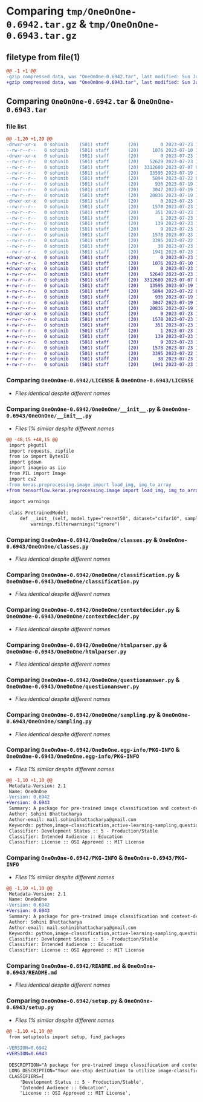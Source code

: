 # Comparing `tmp/OneOnOne-0.6942.tar.gz` & `tmp/OneOnOne-0.6943.tar.gz`

## filetype from file(1)

```diff
@@ -1 +1 @@
-gzip compressed data, was "OneOnOne-0.6942.tar", last modified: Sun Jul 23 18:15:22 2023, max compression
+gzip compressed data, was "OneOnOne-0.6943.tar", last modified: Sun Jul 23 18:19:53 2023, max compression
```

## Comparing `OneOnOne-0.6942.tar` & `OneOnOne-0.6943.tar`

### file list

```diff
@@ -1,20 +1,20 @@
-drwxr-xr-x   0 sohinib    (501) staff       (20)        0 2023-07-23 18:15:22.346150 OneOnOne-0.6942/
--rw-r--r--   0 sohinib    (501) staff       (20)     1076 2023-07-10 14:29:42.000000 OneOnOne-0.6942/LICENSE
-drwxr-xr-x   0 sohinib    (501) staff       (20)        0 2023-07-23 18:15:22.340398 OneOnOne-0.6942/OneOnOne/
--rw-r--r--   0 sohinib    (501) staff       (20)    52629 2023-07-23 18:15:07.000000 OneOnOne-0.6942/OneOnOne/__init__.py
--rw-r--r--   0 sohinib    (501) staff       (20)  3312680 2023-07-07 06:05:06.000000 OneOnOne-0.6942/OneOnOne/classes.py
--rw-r--r--   0 sohinib    (501) staff       (20)    13595 2023-07-19 15:12:53.000000 OneOnOne-0.6942/OneOnOne/classification.py
--rw-r--r--   0 sohinib    (501) staff       (20)     5894 2023-07-22 03:02:07.000000 OneOnOne-0.6942/OneOnOne/contextdecider.py
--rw-r--r--   0 sohinib    (501) staff       (20)      936 2023-07-19 15:12:54.000000 OneOnOne-0.6942/OneOnOne/htmlparser.py
--rw-r--r--   0 sohinib    (501) staff       (20)     3047 2023-07-19 17:26:04.000000 OneOnOne-0.6942/OneOnOne/questionanswer.py
--rw-r--r--   0 sohinib    (501) staff       (20)    20836 2023-07-19 15:12:54.000000 OneOnOne-0.6942/OneOnOne/sampling.py
-drwxr-xr-x   0 sohinib    (501) staff       (20)        0 2023-07-23 18:15:22.345134 OneOnOne-0.6942/OneOnOne.egg-info/
--rw-r--r--   0 sohinib    (501) staff       (20)     1578 2023-07-23 18:15:22.000000 OneOnOne-0.6942/OneOnOne.egg-info/PKG-INFO
--rw-r--r--   0 sohinib    (501) staff       (20)      351 2023-07-23 18:15:22.000000 OneOnOne-0.6942/OneOnOne.egg-info/SOURCES.txt
--rw-r--r--   0 sohinib    (501) staff       (20)        1 2023-07-23 18:15:22.000000 OneOnOne-0.6942/OneOnOne.egg-info/dependency_links.txt
--rw-r--r--   0 sohinib    (501) staff       (20)      139 2023-07-23 18:15:22.000000 OneOnOne-0.6942/OneOnOne.egg-info/requires.txt
--rw-r--r--   0 sohinib    (501) staff       (20)        9 2023-07-23 18:15:22.000000 OneOnOne-0.6942/OneOnOne.egg-info/top_level.txt
--rw-r--r--   0 sohinib    (501) staff       (20)     1578 2023-07-23 18:15:22.345684 OneOnOne-0.6942/PKG-INFO
--rw-r--r--   0 sohinib    (501) staff       (20)     3395 2023-07-22 18:26:11.000000 OneOnOne-0.6942/README.md
--rw-r--r--   0 sohinib    (501) staff       (20)       38 2023-07-23 18:15:22.346306 OneOnOne-0.6942/setup.cfg
--rw-r--r--   0 sohinib    (501) staff       (20)     1941 2023-07-23 18:15:16.000000 OneOnOne-0.6942/setup.py
+drwxr-xr-x   0 sohinib    (501) staff       (20)        0 2023-07-23 18:19:53.335798 OneOnOne-0.6943/
+-rw-r--r--   0 sohinib    (501) staff       (20)     1076 2023-07-10 14:29:42.000000 OneOnOne-0.6943/LICENSE
+drwxr-xr-x   0 sohinib    (501) staff       (20)        0 2023-07-23 18:19:53.328973 OneOnOne-0.6943/OneOnOne/
+-rw-r--r--   0 sohinib    (501) staff       (20)    52640 2023-07-23 18:19:42.000000 OneOnOne-0.6943/OneOnOne/__init__.py
+-rw-r--r--   0 sohinib    (501) staff       (20)  3312680 2023-07-07 06:05:06.000000 OneOnOne-0.6943/OneOnOne/classes.py
+-rw-r--r--   0 sohinib    (501) staff       (20)    13595 2023-07-19 15:12:53.000000 OneOnOne-0.6943/OneOnOne/classification.py
+-rw-r--r--   0 sohinib    (501) staff       (20)     5894 2023-07-22 03:02:07.000000 OneOnOne-0.6943/OneOnOne/contextdecider.py
+-rw-r--r--   0 sohinib    (501) staff       (20)      936 2023-07-19 15:12:54.000000 OneOnOne-0.6943/OneOnOne/htmlparser.py
+-rw-r--r--   0 sohinib    (501) staff       (20)     3047 2023-07-19 17:26:04.000000 OneOnOne-0.6943/OneOnOne/questionanswer.py
+-rw-r--r--   0 sohinib    (501) staff       (20)    20836 2023-07-19 15:12:54.000000 OneOnOne-0.6943/OneOnOne/sampling.py
+drwxr-xr-x   0 sohinib    (501) staff       (20)        0 2023-07-23 18:19:53.334018 OneOnOne-0.6943/OneOnOne.egg-info/
+-rw-r--r--   0 sohinib    (501) staff       (20)     1578 2023-07-23 18:19:53.000000 OneOnOne-0.6943/OneOnOne.egg-info/PKG-INFO
+-rw-r--r--   0 sohinib    (501) staff       (20)      351 2023-07-23 18:19:53.000000 OneOnOne-0.6943/OneOnOne.egg-info/SOURCES.txt
+-rw-r--r--   0 sohinib    (501) staff       (20)        1 2023-07-23 18:19:53.000000 OneOnOne-0.6943/OneOnOne.egg-info/dependency_links.txt
+-rw-r--r--   0 sohinib    (501) staff       (20)      139 2023-07-23 18:19:53.000000 OneOnOne-0.6943/OneOnOne.egg-info/requires.txt
+-rw-r--r--   0 sohinib    (501) staff       (20)        9 2023-07-23 18:19:53.000000 OneOnOne-0.6943/OneOnOne.egg-info/top_level.txt
+-rw-r--r--   0 sohinib    (501) staff       (20)     1578 2023-07-23 18:19:53.334791 OneOnOne-0.6943/PKG-INFO
+-rw-r--r--   0 sohinib    (501) staff       (20)     3395 2023-07-22 18:26:11.000000 OneOnOne-0.6943/README.md
+-rw-r--r--   0 sohinib    (501) staff       (20)       38 2023-07-23 18:19:53.336055 OneOnOne-0.6943/setup.cfg
+-rw-r--r--   0 sohinib    (501) staff       (20)     1941 2023-07-23 18:19:42.000000 OneOnOne-0.6943/setup.py
```

### Comparing `OneOnOne-0.6942/LICENSE` & `OneOnOne-0.6943/LICENSE`

 * *Files identical despite different names*

### Comparing `OneOnOne-0.6942/OneOnOne/__init__.py` & `OneOnOne-0.6943/OneOnOne/__init__.py`

 * *Files 1% similar despite different names*

```diff
@@ -48,15 +48,15 @@
 import pkgutil
 import requests, zipfile
 from io import BytesIO
 import gdown
 import imageio as iio
 from PIL import Image
 import cv2
-from keras.preprocessing.image import load_img, img_to_array
+from tensorflow.keras.preprocessing.image import load_img, img_to_array
 
 import warnings
 
 class PretrainedModel:
     def __init__(self, model_type="resnet50", dataset="cifar10", samplingtype="none"):
         warnings.filterwarnings("ignore")
```

### Comparing `OneOnOne-0.6942/OneOnOne/classes.py` & `OneOnOne-0.6943/OneOnOne/classes.py`

 * *Files identical despite different names*

### Comparing `OneOnOne-0.6942/OneOnOne/classification.py` & `OneOnOne-0.6943/OneOnOne/classification.py`

 * *Files identical despite different names*

### Comparing `OneOnOne-0.6942/OneOnOne/contextdecider.py` & `OneOnOne-0.6943/OneOnOne/contextdecider.py`

 * *Files identical despite different names*

### Comparing `OneOnOne-0.6942/OneOnOne/htmlparser.py` & `OneOnOne-0.6943/OneOnOne/htmlparser.py`

 * *Files identical despite different names*

### Comparing `OneOnOne-0.6942/OneOnOne/questionanswer.py` & `OneOnOne-0.6943/OneOnOne/questionanswer.py`

 * *Files identical despite different names*

### Comparing `OneOnOne-0.6942/OneOnOne/sampling.py` & `OneOnOne-0.6943/OneOnOne/sampling.py`

 * *Files identical despite different names*

### Comparing `OneOnOne-0.6942/OneOnOne.egg-info/PKG-INFO` & `OneOnOne-0.6943/OneOnOne.egg-info/PKG-INFO`

 * *Files 1% similar despite different names*

```diff
@@ -1,10 +1,10 @@
 Metadata-Version: 2.1
 Name: OneOnOne
-Version: 0.6942
+Version: 0.6943
 Summary: A package for pre-trained image classification and context-decider for question-answering chatbots.
 Author: Sohini Bhattacharya
 Author-email: mail.sohinibhattacharya@gmail.com
 Keywords: python,image-classification,active-learning-sampling,question-answering,pre-trained models,tiny-image-net,cifar10
 Classifier: Development Status :: 5 - Production/Stable
 Classifier: Intended Audience :: Education
 Classifier: License :: OSI Approved :: MIT License
```

### Comparing `OneOnOne-0.6942/PKG-INFO` & `OneOnOne-0.6943/PKG-INFO`

 * *Files 1% similar despite different names*

```diff
@@ -1,10 +1,10 @@
 Metadata-Version: 2.1
 Name: OneOnOne
-Version: 0.6942
+Version: 0.6943
 Summary: A package for pre-trained image classification and context-decider for question-answering chatbots.
 Author: Sohini Bhattacharya
 Author-email: mail.sohinibhattacharya@gmail.com
 Keywords: python,image-classification,active-learning-sampling,question-answering,pre-trained models,tiny-image-net,cifar10
 Classifier: Development Status :: 5 - Production/Stable
 Classifier: Intended Audience :: Education
 Classifier: License :: OSI Approved :: MIT License
```

### Comparing `OneOnOne-0.6942/README.md` & `OneOnOne-0.6943/README.md`

 * *Files identical despite different names*

### Comparing `OneOnOne-0.6942/setup.py` & `OneOnOne-0.6943/setup.py`

 * *Files 1% similar despite different names*

```diff
@@ -1,10 +1,10 @@
 from setuptools import setup, find_packages
 
-VERSION=0.6942
+VERSION=0.6943
 
 DESCRIPTION="A package for pre-trained image classification and context-decider for question-answering chatbots."
 LONG_DESCRIPTION="Your one-stop destination to utilize image-classification models with just one line of code. A library meant to simplify your life by providing you with pre-trained models like ResNet50, EfficientNetVB6, VGG19, etc. You can simply opt for training your own models from scratch by just tweaking a few values. If you want to try popular active-learning sampling methods on image classification, no need to worry! This library has got you covered. Along with that for simple-bridging and basic into NLP, we have context-deciders, HTML parsers and simple chatbot object classes, to create an interface similar to Google Lens. You input an image or item that you are curious about and you can ask one-on-one questions from the chatbot. This is made possible by using the tiny imagenet dataset. This library is being actively updated and new features are being added frequently. New datasets and pre-trained models will be updated soon. Feel free to share your feedback! I would really appreciate it!"
 CLASSIFIERS=[
     'Development Status :: 5 - Production/Stable',
     'Intended Audience :: Education',
     'License :: OSI Approved :: MIT License',
```

